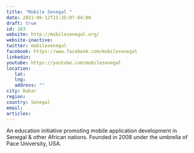 ```yaml
---
title: "Mobile Senegal "
date: 2021-06-12T15:35:07-04:00
draft: true
id: 183
website: http://mobilesenegal.org/
website-inactive: 
twitter: mobilesenegal
facebook: https://www.facebook.com/mobilesenegal
linkedin: 
youtube: https://youtube.com/mobilesenegal
location: 
   lat: 
   lng: 
   address: ""
city: Dakar
region: 
country: Senegal
email: 
articles:
---
```

An education initiative promoting mobile application development in Senegal & other African nations. Founded in 2008 under the umbrella of Pace University, USA.
